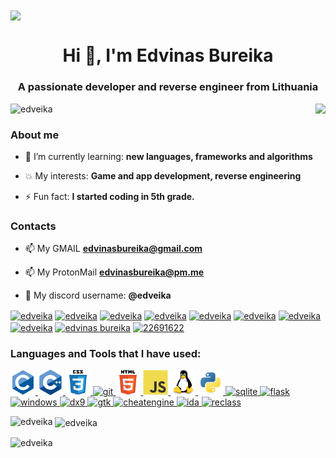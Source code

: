 <img position="top" align="center" src="https://user-images.githubusercontent.com/74038190/240304586-d48893bd-0757-481c-8d7e-ba3e163feae7.png">          
<h1 align="center">Hi 👋, I'm Edvinas Bureika</h1>
<h3 align="center">A passionate developer and reverse engineer from Lithuania</h3>
<img align="right" src="https://user-images.githubusercontent.com/74038190/229223156-0cbdaba9-3128-4d8e-8719-b6b4cf741b67.gif">
  
<p align="left"> <img src="https://komarev.com/ghpvc/?username=edveika&label=Profile%20views&color=0e75b6&style=for-the-badge&color=blue" alt="edveika" /> </p>

<h3 align="left">About me</h3>

- 🌱 I’m currently learning: **new languages, frameworks and algorithms**

- 💥 My interests: **Game and app development, reverse engineering**

- ⚡ Fun fact: **I started coding in 5th grade.**

<h3 align="left">Contacts</h3>

- 📫 My GMAIL **edvinasbureika@gmail.com**

- 📫 My ProtonMail **edvinasbureika@pm.me**

- 👾 My discord username: **@edveika**

<p align="left">
<a href="https://github.com/Edveika" target="blank"><img align="center" src="https://github.com/fluidicon.png" alt="edveika" height="30" width="30" /></a>
<a href="https://gitlab.com/Edveika" target="blank"><img align="center" src="https://gitlab.com/assets/favicon-72a2cad5025aa931d6ea56c3201d1f18e68a8cd39788c7c80d5b2b82aa5143ef.png" alt="edveika" height="30" width="30" /></a>
<a href="https://bitbucket.org/edveika" target="blank"><img align="center" src="https://cdn4.iconfinder.com/data/icons/logos-and-brands/512/44_Bitbucket_logo_logos-512.png" alt="edveika" height="30" width="30" /></a>
<a href="https://twitter.com/edveika" target="blank"><img align="center" src="https://raw.githubusercontent.com/rahuldkjain/github-profile-readme-generator/master/src/images/icons/Social/twitter.svg" alt="edveika" height="30" width="40" /></a>
<a href="https://www.reddit.com/user/Edveika" target="blank"><img align="center" src="https://www.redditstatic.com/desktop2x/img/favicon/ms-icon-144x144.png" alt="edveika" height="30" width="30" /></a>
<a href="https://matrix.to/#/@edveika:matrix.org" target="blank"><img align="center" src="https://element.io/images/favicon.png" alt="edveika" height="30" width="30" /></a>
<a href="https://t.me/edveika" target="blank"><img align="center" src="https://telegram.org/img/t_logo.png" alt="edveika" height="30" width="30" /></a>
<a href="https://signal.group/#CjQKIG4DNY7pgxqq8MVYfX4pqxB9mL4Sg35FgXpAbX7wMvF5EhA7Ek9gwHJHCbAjsZuj81E6" target="blank"><img align="center" src="https://signal.org/assets/favicon/ms-icon-144x144-c87fa9bc9f7648a5dc55c8bb767caa2c9f3ff5d13dbdce9eb82e75e14ebe41d9.png" alt="edveika" height="30" width="30"/></a>
<a href="https://www.linkedin.com/in/edvinas-bureika-815575294/" target="blank"><img align="center" src="https://raw.githubusercontent.com/rahuldkjain/github-profile-readme-generator/master/src/images/icons/Social/linked-in-alt.svg" alt="edvinas bureika" height="30" width="40" /></a>
<a href="https://stackoverflow.com/users/22691622" target="blank"><img align="center" src="https://raw.githubusercontent.com/rahuldkjain/github-profile-readme-generator/master/src/images/icons/Social/stack-overflow.svg" alt="22691622" height="30" width="40" /></a>
</p>

<h3 align="left">Languages and Tools that I have used:</h3>
<p align="left"> 
<a href="https://www.cprogramming.com/" target="_blank" rel="noreferrer"> <img src="https://raw.githubusercontent.com/devicons/devicon/master/icons/c/c-original.svg" alt="c" width="40" height="40"/> </a> <a href="https://www.w3schools.com/cpp/" target="_blank" rel="noreferrer"> <img src="https://raw.githubusercontent.com/devicons/devicon/master/icons/cplusplus/cplusplus-original.svg" alt="cplusplus" width="40" height="40"/> </a> <a href="https://www.w3schools.com/css/" target="_blank" rel="noreferrer"> <img src="https://raw.githubusercontent.com/devicons/devicon/master/icons/css3/css3-original-wordmark.svg" alt="css3" width="40" height="40"/> </a> <a href="https://git-scm.com/" target="_blank" rel="noreferrer"> <img src="https://www.vectorlogo.zone/logos/git-scm/git-scm-icon.svg" alt="git" width="40" height="40"/> </a> <a href="https://www.w3.org/html/" target="_blank" rel="noreferrer"> <img src="https://raw.githubusercontent.com/devicons/devicon/master/icons/html5/html5-original-wordmark.svg" alt="html5" width="40" height="40"/> </a> <a href="https://developer.mozilla.org/en-US/docs/Web/JavaScript" target="_blank" rel="noreferrer"> <img src="https://raw.githubusercontent.com/devicons/devicon/master/icons/javascript/javascript-original.svg" alt="javascript" width="40" height="40"/> </a> <a href="https://www.linux.org/" target="_blank" rel="noreferrer"> <img src="https://raw.githubusercontent.com/devicons/devicon/master/icons/linux/linux-original.svg" alt="linux" width="40" height="40"/> </a> <a href="https://www.python.org" target="_blank" rel="noreferrer"> <img src="https://raw.githubusercontent.com/devicons/devicon/master/icons/python/python-original.svg" alt="python" width="40" height="40"/> </a> <a href="https://www.sqlite.org/" target="_blank" rel="noreferrer"> <img src="https://www.vectorlogo.zone/logos/sqlite/sqlite-icon.svg" alt="sqlite" width="40" height="40"/> </a> <a href="https://flask.palletsprojects.com/" target="_blank" rel="noreferrer"> <img src="https://flask.palletsprojects.com/en/3.0.x/_static/shortcut-icon.png" alt="flask" width="40" height="40"/> </a> <a href="https://learn.microsoft.com/en-us/windows/win32/apiindex/windows-api-list" target="_blank" rel="noreferrer"> <img src="https://seeklogo.com/images/W/windows-11-icon-logo-6C39629E45-seeklogo.com.png" alt="windows" width="40" height="40"/> </a> <a href="https://learn.microsoft.com/en-us/windows/win32/direct3d9/dx9-graphics" target="_blank" rel="noreferrer"> <img src="https://i.extremetech.com/imagery/content-types/02HWHiNzvIvu1nq0Fq58Isz/hero-image.fill.size_994x559.v1678673193.jpg" alt="dx9" width="50" height="40"/> </a> <a href="https://www.gtk.org/" target="_blank" rel="noreferrer"> <img src="https://www.gtk.org/assets/img/logo-gtk.png" alt="gtk" width="40" height="40"/> </a> <a href="https://www.cheatengine.org/" target="_blank" rel="noreferrer"> <img src="https://github.com/cheat-engine/cheat-engine/raw/master/Cheat%20Engine/images/celogo.png" alt="cheatengine" width="40" height="40"/> </a> <a href="https://hex-rays.com/ida-pro/" target="_blank" rel="noreferrer"> <img src="https://encrypted-tbn0.gstatic.com/images?q=tbn:ANd9GcSxs7mPx2lW2syZmIqYVcOhxmtTb-iZFCMvZHuRvlApNIL2lnFzvdoPj4-1j5YoE1HDsjw&usqp=CAU" alt="ida" width="40" height="40"/> </a> <a href="https://github.com/ReClassNET/ReClass.NET" target="_blank" rel="noreferrer"> <img src="https://avatars.githubusercontent.com/u/36203059?s=48&v=4" alt="reclass" width="40" height="40"/> </a>
</p>

<p><img align="left" src="https://github-readme-stats.vercel.app/api/top-langs?username=edveika&show_icons=true&locale=en&layout=compact" alt="edveika" /></p>

<p>&nbsp;<img align="center" src="https://github-readme-stats.vercel.app/api?username=edveika&show_icons=true&locale=en" alt="edveika" /></p>

<p><img align="center" src="https://github-readme-streak-stats.herokuapp.com/?user=edveika&" alt="edveika" /></p>

